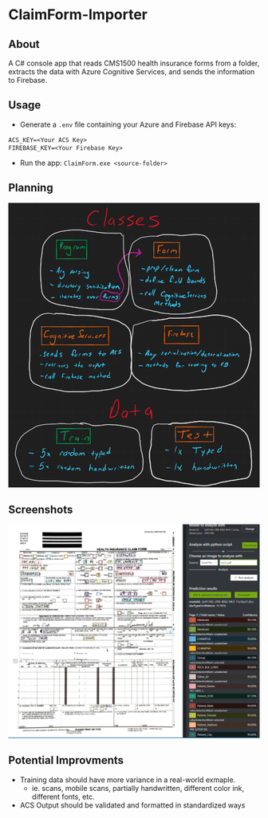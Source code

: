 # ClaimForm-Importer

## About
A C# console app that reads CMS1500 health insurance forms from a folder, extracts the data with Azure Cognitive Services, and sends the information to Firebase.

## Usage
- Generate a `.env` file containing your Azure and Firebase API keys:
```env
ACS_KEY=<Your ACS Key>
FIREBASE_KEY=<Your Firebase Key>
```
- Run the app:
`ClaimForm.exe <source-folder>`

## Planning
<img src="whiteboard.png">

## Screenshots
<img src="ss1.png">

## Potential Improvments
- Training data should have more variance in a real-world exmaple. 
  - ie. scans, mobile scans, partially handwritten, different color ink, different fonts, etc.
- ACS Output should be validated and formatted in standardized ways

